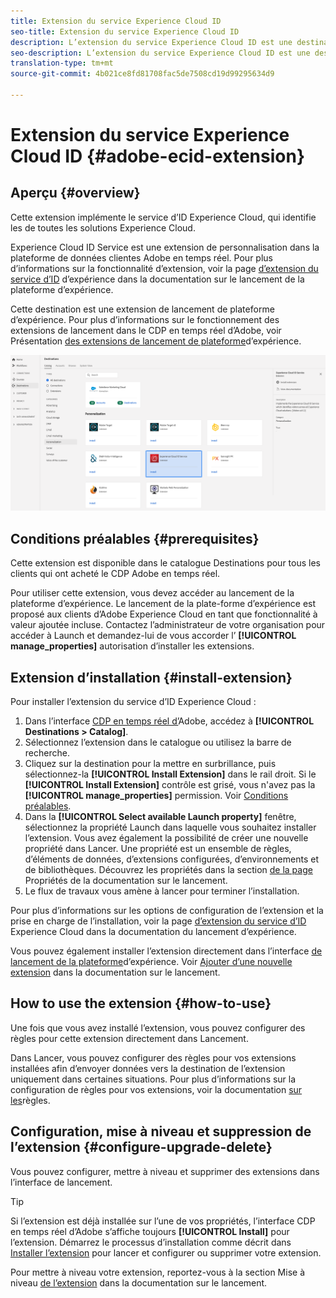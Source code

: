 ```yaml
---
title: Extension du service Experience Cloud ID
seo-title: Extension du service Experience Cloud ID
description: L’extension du service Experience Cloud ID est une destination de personnalisation dans la plateforme de données clientes Adobe en temps réel. Pour plus d’informations sur la fonctionnalité d’extension, voir la page de l’extension dans Adobe Exchange.
seo-description: L’extension du service Experience Cloud ID est une destination de personnalisation dans la plateforme de données clientes Adobe en temps réel. Pour plus d’informations sur la fonctionnalité d’extension, voir la page de l’extension dans Adobe Exchange.
translation-type: tm+mt
source-git-commit: 4b021ce8fd81708fac5de7508cd19d99295634d9

---
```



# Extension du service Experience Cloud ID {#adobe-ecid-extension}

## Aperçu {#overview}

Cette extension implémente le service d’ID Experience Cloud, qui identifie les de toutes les solutions Experience Cloud.

Experience Cloud ID Service est une extension de personnalisation dans la plateforme de données clientes Adobe en temps réel. Pour plus d’informations sur la fonctionnalité d’extension, voir la page [d’extension du service d’ID](https://docs.adobe.com/content/help/fr-FR/launch/using/extensions-ref/adobe-extension/id-service-extension/overview.html) d’expérience dans la documentation sur le lancement de la plateforme d’expérience.

Cette destination est une extension de lancement de plateforme d’expérience. Pour plus d’informations sur le fonctionnement des extensions de lancement dans le CDP en temps réel d’Adobe, voir Présentation [des extensions de lancement de plateforme](/help/rtcdp/destinations/experience-platform-launch-extensions.md)d’expérience.

![Extension Adobe ECID](/help/rtcdp/destinations/assets/adobe-ecid-extension.png)


## Conditions préalables {#prerequisites}

Cette extension est disponible dans le catalogue Destinations pour tous les clients qui ont acheté le CDP Adobe en temps réel.

Pour utiliser cette extension, vous devez accéder au lancement de la plateforme d’expérience. Le lancement de la plate-forme d’expérience est proposé aux clients d’Adobe Experience Cloud en tant que fonctionnalité à valeur ajoutée incluse. Contactez l’administrateur de votre organisation pour accéder à Launch et demandez-lui de vous accorder l’ **[!UICONTROL manage_properties]** autorisation d’installer les extensions.

## Extension d’installation {#install-extension}

Pour installer l’extension du service d’ID Experience Cloud :

1. Dans l’interface [CDP en temps réel d’](http://platform.adobe.com/)Adobe, accédez à **[!UICONTROL Destinations > Catalog]**.
2. Sélectionnez l’extension dans le catalogue ou utilisez la barre de recherche.
3. Cliquez sur la destination pour la mettre en surbrillance, puis sélectionnez-la **[!UICONTROL Install Extension]** dans le rail droit. Si le **[!UICONTROL Install Extension]** contrôle est grisé, vous n&#39;avez pas la **[!UICONTROL manage_properties]** permission. Voir [Conditions préalables](#prerequisites).
4. Dans la **[!UICONTROL Select available Launch property]** fenêtre, sélectionnez la propriété Launch dans laquelle vous souhaitez installer l’extension. Vous avez également la possibilité de créer une nouvelle propriété dans Lancer. Une propriété est un ensemble de règles, d’éléments de données, d’extensions configurées, d’environnements et de bibliothèques. Découvrez les propriétés dans la section [de la page](https://docs.adobe.com/content/help/en/launch/using/reference/admin/companies-and-properties.html#properties-page) Propriétés de la documentation sur le lancement.
5. Le flux de travaux vous amène à lancer pour terminer l’installation.

Pour plus d’informations sur les options de configuration de l’extension et la prise en charge de l’installation, voir la page [d’extension du service d’ID](https://docs.adobe.com/content/help/fr-FR/launch/using/extensions-ref/adobe-extension/id-service-extension/overview.html) Experience Cloud dans la documentation du lancement d’expérience.

Vous pouvez également installer l’extension directement dans l’interface [de lancement de la plateforme](https://launch.adobe.com/)d’expérience. Voir [Ajouter d’une nouvelle extension](https://docs.adobe.com/content/help/en/launch/using/reference/manage-resources/extensions/overview.html#add-a-new-extension) dans la documentation sur le lancement.

## How to use the extension {#how-to-use}

Une fois que vous avez installé l’extension, vous pouvez  configurer des règles pour cette extension directement dans Lancement.

Dans Lancer, vous pouvez configurer des règles pour vos extensions installées afin d’envoyer  données vers la destination de l’extension uniquement dans certaines situations. Pour plus d’informations sur la configuration de règles pour vos extensions, voir la documentation [sur les](https://docs.adobe.com/help/fr-FR/launch/using/reference/manage-resources/rules.translate.html)règles.

## Configuration, mise à niveau et suppression de l’extension {#configure-upgrade-delete}

Vous pouvez configurer, mettre à niveau et supprimer des extensions dans l’interface de lancement.

>[!TIP]
>
>Si l’extension est déjà installée sur l’une de vos propriétés, l’interface CDP en temps réel d’Adobe s’affiche toujours **[!UICONTROL Install]** pour l’extension. Démarrez le processus d’installation comme décrit dans [Installer l’extension](#install-extension) pour lancer et configurer ou supprimer votre extension.

Pour mettre à niveau votre extension, reportez-vous à la section Mise à niveau [de l’extension](https://docs.adobe.com/content/help/en/launch/using/reference/manage-resources/extensions/extension-upgrade.html) dans la documentation sur le lancement.